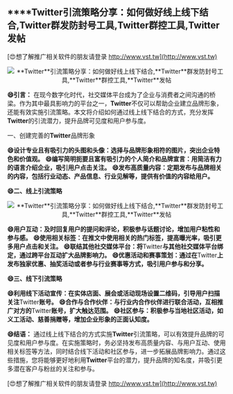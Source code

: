 ## ****Twitter**引流策略分享：如何做好线上线下结合,**Twitter**群发防封号工具,**Twitter**群控工具,**Twitter**发帖**

[😍想了解推广相关软件的朋友请登录 http://www.vst.tw](http://www.vst.tw)

 <center><img src="https://vst.tw/MP4/tuiguang/png/4.png" alt="**Twitter**引流策略分享：如何做好线上线下结合,**Twitter**群发防封号工具,**Twitter**群控工具,**Twitter**发帖"></center>

**😄引言：**
在现今数字化时代，社交媒体平台成为了企业与消费者之间沟通的桥梁。作为其中最具影响力的平台之一，**Twitter**不仅可以帮助企业建立品牌形象，还能有效实施引流策略。本文将介绍如何通过线上线下结合的方式，充分发挥**Twitter**的引流潜力，提升品牌可见度和用户参与度。

一、创建完善的**Twitter**品牌形象

**😄设计专业且有吸引力的头图和头像：选择与品牌形象相符的图片，突出企业特色和价值观。**
**😄编写简明扼要且富有吸引力的个人简介和品牌宣言：用简洁有力的语言介绍企业，吸引用户点击关注。**
**😄发布高质量内容：定期发布与品牌相关的内容，包括行业动态、产品信息、行业见解等，提供有价值的内容给用户。**

**😄二、线上引流策略**

 <center><img src="https://vst.tw/MP4/tuiguang/png/8.png" alt="**Twitter**引流策略分享：如何做好线上线下结合,**Twitter**群发防封号工具,**Twitter**群控工具,**Twitter**发帖"></center>

**😄用户互动：及时回复用户的提问和评论，积极参与话题讨论，增加用户粘性和参与感。**
**😄使用相关标签：在推文中使用相关的热门标签，提高曝光率，吸引更多用户点击和关注。**
**😄联结其他社交媒体平台：将**Twitter**与其他社交媒体平台绑定，通过跨平台互动扩大品牌影响力。**
**😄优惠活动和赛事策划：通过在**Twitter**上发布独家优惠、抽奖活动或者参与行业赛事等方式，吸引用户参与和分享。**

**😄三、线下引流策略**

**😄利用线下活动宣传：在实体店面、展会或活动现场设置二维码，引导用户扫描关注**Twitter**账号。**
**😄合作与合作伙伴：与行业内合作伙伴进行联合活动，互相推广对方的**Twitter**账号，扩大触达范围。**
**😄社区参与：积极参与当地社区活动，如义工活动、慈善捐赠等，增加企业形象的正面认知度。**

**😄结语：**
通过线上线下结合的方式实施**Twitter**引流策略，可以有效提升品牌的可见度和用户参与度。在实施策略时，务必坚持发布高质量内容、与用户互动、使用相关标签等方法，同时结合线下活动和社区参与，进一步拓展品牌影响力。通过这些措施，您将能够更好地利用**Twitter**平台的潜力，提升品牌的知名度，并吸引更多潜在客户与粉丝的关注和参与。

[😍想了解推广相关软件的朋友请登录 http://www.vst.tw](http://www.vst.tw)



